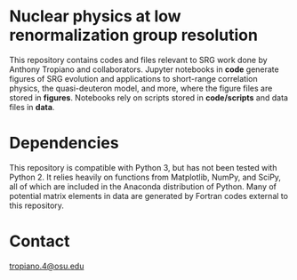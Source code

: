 __Nuclear physics at low renormalization group resolution__
===========================================================

This repository contains codes and files relevant to SRG work done by Anthony Tropiano and collaborators.
Jupyter notebooks in __code__ generate figures of SRG evolution and applications to short-range correlation physics, the quasi-deuteron model, and more, where the figure files are stored in __figures__. 
Notebooks rely on scripts stored in __code/scripts__ and data files in __data__.

__Dependencies__
================

This repository is compatible with Python 3, but has not been tested with Python 2.
It relies heavily on functions from Matplotlib, NumPy, and SciPy, all of which are included in the Anaconda distribution of Python.
Many of potential matrix elements in data are generated by Fortran codes external to this repository.

__Contact__
===========

tropiano.4@osu.edu
